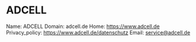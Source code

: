 
# ADCELL

Name: ADCELL
Domain: adcell.de
Home: https://www.adcell.de
Privacy_policy: https://www.adcell.de/datenschutz
Email: service@adcell.de
